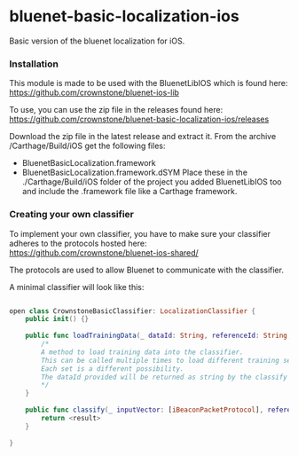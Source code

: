 # bluenet-basic-localization-ios
Basic version of the bluenet localization for iOS.

### Installation

This module is made to be used with the BluenetLibIOS which is found here:
https://github.com/crownstone/bluenet-ios-lib

To use, you can use the zip file in the releases found here:
https://github.com/crownstone/bluenet-basic-localization-ios/releases

Download the zip file in the latest release and extract it. From the archive /Carthage/Build/iOS get the following files:
- BluenetBasicLocalization.framework
- BluenetBasicLocalization.framework.dSYM
Place these in the ./Carthage/Build/iOS folder of the project you added BluenetLibIOS too and include the .framework file like a Carthage framework.

### Creating your own classifier

To implement your own classifier, you have to make sure your classifier adheres to the protocols hosted here:
https://github.com/crownstone/bluenet-ios-shared/

The protocols are used to allow Bluenet to communicate with the classifier.

A minimal classifier will look like this:

```swift

open class CrownstoneBasicClassifier: LocalizationClassifier {
    public init() {}
    
    public func loadTrainingData(_ dataId: String, referenceId: String, trainingData: <someDataType>) {
        /* 
        A method to load training data into the classifier. 
        This can be called multiple times to load different training sets into the classifier.
        Each set is a different possibility.
        The dataId provided will be returned as string by the classify method
        */        
    }
    
    public func classify(_ inputVector: [iBeaconPacketProtocol], referenceId: String) -> String? {
        return <result>
    }
    
}
```
